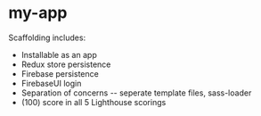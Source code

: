 # my-app

Scaffolding includes:
  * Installable as an app
  * Redux store persistence
  * Firebase persistence 
  * FirebaseUI login
  * Separation of concerns -- seperate template files, sass-loader
  * (100) score in all 5 Lighthouse scorings
